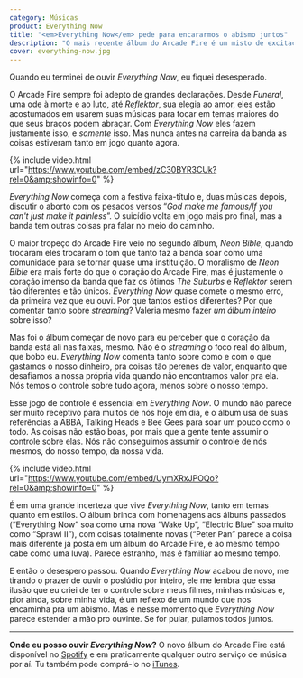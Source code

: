 ```yaml
---
category: Músicas
product: Everything Now
title: "<em>Everything Now</em> pede para encararmos o abismo juntos"
description: "O mais recente álbum do Arcade Fire é um misto de excitação e desespero."
cover: everything-now.jpg
---
```


Quando eu terminei de ouvir _Everything Now_, eu fiquei desesperado.

O Arcade Fire sempre foi adepto de grandes declarações. Desde _Funeral_, uma ode à morte e ao luto, até _[Reflektor](https://paomortadela.com.br/2017/arcade-fire-reflektor.html)_, sua elegia ao amor, eles estão acostumados em usarem suas músicas para tocar em temas maiores do que seus braços podem abraçar. Com _Everything Now_ eles fazem justamente isso, e _somente_ isso. Mas nunca antes na carreira da banda as coisas estiveram tanto em jogo quanto agora.

{% include video.html url="https://www.youtube.com/embed/zC30BYR3CUk?rel=0&amp;showinfo=0" %}

_Everything Now_ começa com a festiva faixa-título e, duas músicas depois,
discutir o aborto com os pesados versos “_God make me famous/If you can't just make it painless_”. O suicídio volta em jogo mais pro final, mas a banda tem outras coisas pra falar no meio do caminho.

O maior tropeço do Arcade Fire veio no segundo álbum, _Neon Bible_, quando trocaram eles trocaram o tom que tanto faz a banda soar como uma comunidade para se tornar quase uma instituição. O moralismo de _Neon Bible_ era mais forte do que o coração do Arcade Fire, mas é justamente o coração imenso da banda que faz os ótimos _The Suburbs_ e _Reflektor_ serem tão diferentes e tão únicos. _Everything Now_ quase comete o mesmo erro, da primeira vez que eu ouvi. Por que tantos estilos diferentes? Por que comentar tanto sobre _streaming_? Valeria mesmo fazer _um álbum inteiro_ sobre isso?

Mas foi o álbum começar de novo para eu perceber que o coração da banda está ali nas faixas, mesmo. Não é o _streaming_ o foco real do álbum, que bobo eu. _Everything Now_ comenta tanto sobre como e com o que gastamos o nosso dinheiro, pra coisas tão perenes de valor, enquanto que desafiamos a nossa própria vida quando não encontramos valor pra ela. Nós temos o controle sobre tudo agora, menos sobre o nosso tempo.

Esse jogo de controle é essencial em _Everything Now_. O mundo não parece ser muito receptivo para muitos de nós hoje em dia, e o álbum usa de suas referências a ABBA, Talking Heads e Bee Gees para soar um pouco como o todo. As coisas não estão boas, por mais que a gente tente assumir o controle sobre elas. Nós não conseguimos assumir o controle de nós mesmos, do nosso tempo, da nossa vida.

{% include video.html url="https://www.youtube.com/embed/UymXRxJPOQo?rel=0&amp;showinfo=0" %}

É em uma grande incerteza que vive _Everything Now_, tanto em temas quanto em estilos. O álbum brinca com homenagens aos álbuns passados (“Everything Now” soa como uma nova “Wake Up”, “Electric Blue” soa muito como “Sprawl II”), com coisas totalmente novas (“Peter Pan” parece a coisa mais diferente já posta em um álbum do Arcade Fire, e ao mesmo tempo cabe como uma luva). Parece estranho, mas é familiar ao mesmo tempo.

E então o desespero passou. Quando _Everything Now_ acabou de novo, me tirando o prazer de ouvir o poslúdio por inteiro, ele me lembra que essa ilusão que eu criei de ter o controle sobre meus filmes, minhas músicas e, pior ainda, sobre minha vida, é um reflexo de um mundo que nos encaminha pra um abismo. Mas é nesse momento que _Everything Now_ parece estender a mão pro ouvinte. Se for pular, pulamos todos juntos.

---

**Onde eu posso ouvir _Everything Now_?** O novo álbum do Arcade Fire está disponível no [Spotify](https://open.spotify.com/artist/3kjuyTCjPG1WMFCiyc5IuB) e em praticamente qualquer outro serviço de música por aí. Tu também pode comprá-lo no [iTunes](https://itunes.apple.com/us/album/everything-now/id1240796998).

